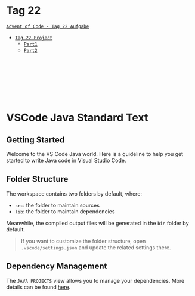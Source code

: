 # Tag 22
[`Advent of Code - Tag 22 Aufgabe`](https://adventofcode.com/2021/day/22)
* [`Tag 22 Project`](https://github.com/BAGProgrammierrunde/AOC/tree/master/FabianS/Tage/V_Zweiundzwanzigster)
    * [`Part1`](https://github.com/BAGProgrammierrunde/AOC/tree/master/FabianS/Tage/V_Zweiundzwanzigster/src/App.java)
    * [`Part2`](https://github.com/BAGProgrammierrunde/AOC/tree/master/FabianS/Tage/V_Zweiundzwanzigster/src/App2.java)
<br>
<br>
<br>
<br>
<br>
<br>

# VSCode Java Standard Text

## Getting Started

Welcome to the VS Code Java world. Here is a guideline to help you get started to write Java code in Visual Studio Code.

## Folder Structure

The workspace contains two folders by default, where:

- `src`: the folder to maintain sources
- `lib`: the folder to maintain dependencies

Meanwhile, the compiled output files will be generated in the `bin` folder by default.

> If you want to customize the folder structure, open `.vscode/settings.json` and update the related settings there.

## Dependency Management

The `JAVA PROJECTS` view allows you to manage your dependencies. More details can be found [here](https://github.com/microsoft/vscode-java-dependency#manage-dependencies).

